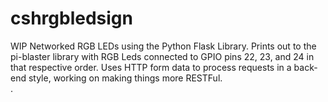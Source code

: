 # cshrgbledsign

WIP Networked RGB LEDs using the Python Flask Library.  Prints out to the pi-blaster library with RGB Leds connected to GPIO pins 22, 23, and 24 in that respective order.  Uses HTTP form data to process requests in a back-end style, working on making things more RESTFul.  
.

